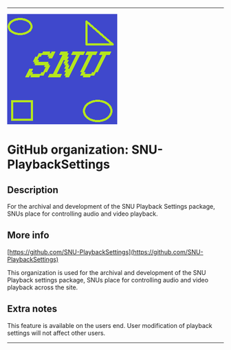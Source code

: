 
***

![SNU_blue_and_gold_legacy_icon.png failed to load. The file may be missing or corrupt. Check the file path for errors first.](/AdditionalInfo/2/SNU-PlaybackSettings/SNU_blue_and_gold_legacy_icon.png)

# GitHub organization: SNU-PlaybackSettings

## Description

For the archival and development of the SNU Playback Settings package, SNUs place for controlling audio and video playback.

## More info

[https://github.com/SNU-PlaybackSettings](https://github.com/SNU-PlaybackSettings)

This organization is used for the archival and development of the SNU Playback settings package, SNUs place for controlling audio and video playback across the site.

## Extra notes

This feature is available on the users end. User modification of playback settings will not affect other users.

***

